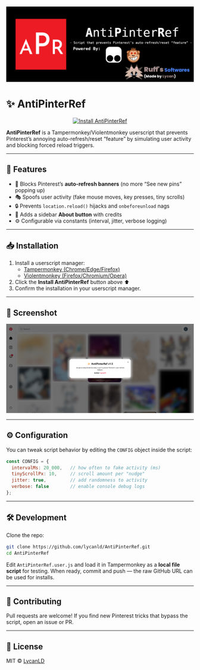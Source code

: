 ![AntiPinterRef Banner](docs/banner.png)

# ✨ AntiPinterRef

<p align="center">
  <a href="https://github.com/LycanLD/AntiPinterRef/raw/refs/heads/master/AntiPinterRef.user.js">
    <img src="https://img.shields.io/badge/Install%20AntiPinterRef-brightgreen?style=for-the-badge&logo=greasemonkey&logoColor=white" alt="Install AntiPinterRef"/>
  </a>
</p>

**AntiPinterRef** is a Tampermonkey/Violentmonkey userscript that prevents Pinterest’s annoying auto-refresh/reset “feature” by simulating user activity and blocking forced reload triggers.

---

## 🚀 Features

- 🛑 Blocks Pinterest’s **auto-refresh banners** (no more “See new pins” popping up)  
- 🎭 Spoofs user activity (fake mouse moves, key presses, tiny scrolls)  
- 🔒 Prevents `location.reload()` hijacks and `onbeforeunload` nags  
- 🎨 Adds a sidebar **About button** with credits  
- ⚙️ Configurable via constants (interval, jitter, verbose logging)  

---

## 📥 Installation

1. Install a userscript manager:  
   - [Tampermonkey (Chrome/Edge/Firefox)](https://www.tampermonkey.net/)  
   - [Violentmonkey (Firefox/Chromium/Opera)](https://violentmonkey.github.io/)  
2. Click the **Install AntiPinterRef** button above ⬆️  
3. Confirm the installation in your userscript manager.  

---

## 📸 Screenshot

![AntiPinterRef Screenshot](docs/Screenshot.png)

---

## ⚙️ Configuration

You can tweak script behavior by editing the `CONFIG` object inside the script:

```js
const CONFIG = {
  intervalMs: 20_000,   // how often to fake activity (ms)
  tinyScrollPx: 10,     // scroll amount per "nudge"
  jitter: true,         // add randomness to activity
  verbose: false        // enable console debug logs
};
````

---

## 🛠 Development

Clone the repo:

```bash
git clone https://github.com/lycanld/AntiPinterRef.git
cd AntiPinterRef
```

Edit `AntiPinterRef.user.js` and load it in Tampermonkey as a **local file script** for testing.
When ready, commit and push — the raw GitHub URL can be used for installs.

---

## 🤝 Contributing

Pull requests are welcome!
If you find new Pinterest tricks that bypass the script, open an issue or PR.

---

## 📜 License

MIT © [LycanLD](https://github.com/lycanld)
